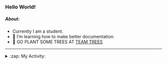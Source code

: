 ### Hello World!

##### About:
- Currently I am a student.
- 🌱 I’m learning how to make better documentation.
- 🌱 GO PLANT SOME TREES AT [TEAM TREES](https://teamtrees.org/)

---
<details>
  <summary>:zap: My Activity:</summary>
  
<!--START_SECTION:waka-->
![Code Time](http://img.shields.io/badge/Code%20Time-1%2C112%20hrs%201%20min-blue)

**I'm a Night 🦉** 

```text
🌞 Morning                1399 commits        ██░░░░░░░░░░░░░░░░░░░░░░░   09.19 % 
🌆 Daytime                5252 commits        █████████░░░░░░░░░░░░░░░░   34.51 % 
🌃 Evening                4399 commits        ███████░░░░░░░░░░░░░░░░░░   28.91 % 
🌙 Night                  4167 commits        ███████░░░░░░░░░░░░░░░░░░   27.38 % 
```
📅 **I'm Most Productive on Wednesday** 

```text
Monday                   2303 commits        ████░░░░░░░░░░░░░░░░░░░░░   15.13 % 
Tuesday                  1852 commits        ███░░░░░░░░░░░░░░░░░░░░░░   12.17 % 
Wednesday                3583 commits        ██████░░░░░░░░░░░░░░░░░░░   23.55 % 
Thursday                 1933 commits        ███░░░░░░░░░░░░░░░░░░░░░░   12.70 % 
Friday                   1516 commits        ██░░░░░░░░░░░░░░░░░░░░░░░   09.96 % 
Saturday                 1374 commits        ██░░░░░░░░░░░░░░░░░░░░░░░   09.03 % 
Sunday                   2656 commits        ████░░░░░░░░░░░░░░░░░░░░░   17.45 % 
```


📊 **This Week I Spent My Time On** 

```text
🔥 Editors: 
VS Code                  11 hrs 41 mins      █████████████████████████   100.00 % 

🐱‍💻 Projects: 
praise                   6 hrs 3 mins        █████████████░░░░░░░░░░░░   51.81 % 
CSF22                    2 hrs 49 mins       ██████░░░░░░░░░░░░░░░░░░░   24.15 % 
skillgraff               2 hrs 48 mins       ██████░░░░░░░░░░░░░░░░░░░   24.02 % 
ai                       0 secs              ░░░░░░░░░░░░░░░░░░░░░░░░░   00.02 % 
```


 Last Updated on 21/04/2023 06:08:18 UTC
<!--END_SECTION:waka-->
</details>
